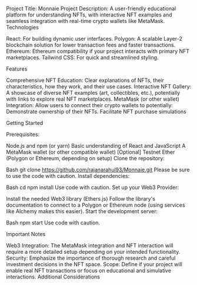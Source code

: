Project Title: Monnaie
Project Description: A user-friendly educational platform for understanding NFTs, with interactive NFT examples and seamless integration with real-time crypto wallets like MetaMask.
Technologies

React: For building dynamic user interfaces.
Polygon: A scalable Layer-2 blockchain solution for lower transaction fees and faster transactions.
Ethereum: Ethereum compatibility if your project interacts with primary NFT marketplaces.
Tailwind CSS: For quick and streamlined styling.

Features

Comprehensive NFT Education: Clear explanations of NFTs, their characteristics, how they work, and their use cases.
Interactive NFT Gallery: A showcase of diverse NFT examples (art, collectibles, etc.), potentially with links to explore real NFT marketplaces.
MetaMask (or other wallet) Integration: Allow users to connect their crypto wallets to potentially:
Demonstrate ownership of their NFTs.
Facilitate NFT purchase simulations

Getting Started

Prerequisites:

Node.js and npm (or yarn)
Basic understanding of React and JavaScript
A MetaMask wallet (or other compatible wallet)
[Optional] Testnet Ether (Polygon or Ethereum, depending on setup)
Clone the repository:

Bash
git clone https://github.com/rajanarahul93/Monnaie.git
Please be sure to use the code with caution.
Install dependencies:

Bash
cd
npm install
Use code with caution.
Set up your Web3 Provider:

Install the needed Web3 library (Ethers.js)
Follow the library's documentation to connect to a Polygon or Ethereum node (using services like Alchemy makes this easier).
Start the development server:

Bash
npm start
Use code with caution.

Important Notes

Web3 Integration: The MetaMask integration and NFT interaction will require a more detailed setup depending on your intended functionality.
Security: Emphasize the importance of thorough research and careful investment decisions in the NFT space.
Scope: Define if your project will enable real NFT transactions or focus on educational and simulative interactions.
Additional Considerations
